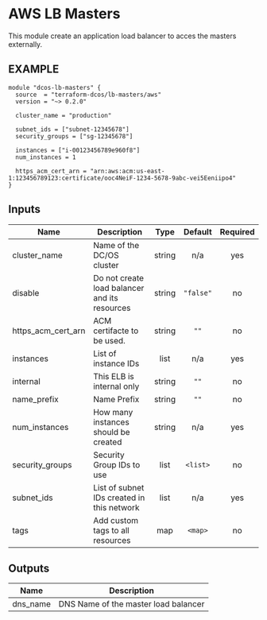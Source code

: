 AWS LB Masters
============
This module create an application load balancer to acces the masters externally.

EXAMPLE
-------

```hcl
module "dcos-lb-masters" {
  source  = "terraform-dcos/lb-masters/aws"
  version = "~> 0.2.0"

  cluster_name = "production"

  subnet_ids = ["subnet-12345678"]
  security_groups = ["sg-12345678"]

  instances = ["i-00123456789e960f8"]
  num_instances = 1

  https_acm_cert_arn = "arn:aws:acm:us-east-1:123456789123:certificate/ooc4NeiF-1234-5678-9abc-vei5Eeniipo4"
}
```

## Inputs

| Name | Description | Type | Default | Required |
|------|-------------|:----:|:-----:|:-----:|
| cluster\_name | Name of the DC/OS cluster | string | n/a | yes |
| disable | Do not create load balancer and its resources | string | `"false"` | no |
| https\_acm\_cert\_arn | ACM certifacte to be used. | string | `""` | no |
| instances | List of instance IDs | list | n/a | yes |
| internal | This ELB is internal only | string | `""` | no |
| name\_prefix | Name Prefix | string | `""` | no |
| num\_instances | How many instances should be created | string | n/a | yes |
| security\_groups | Security Group IDs to use | list | `<list>` | no |
| subnet\_ids | List of subnet IDs created in this network | list | n/a | yes |
| tags | Add custom tags to all resources | map | `<map>` | no |

## Outputs

| Name | Description |
|------|-------------|
| dns\_name | DNS Name of the master load balancer |

